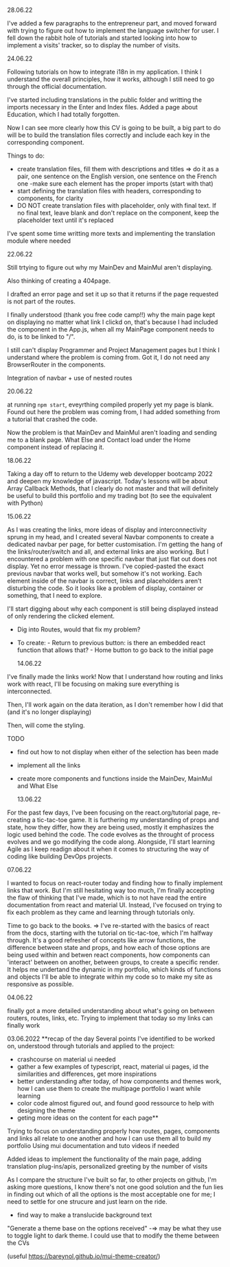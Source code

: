 28.06.22

I've added a few paragraphs to the entrepreneur part, and moved forward with trying to figure out how to implement the language switcher for user.
I fell down the rabbit hole of tutorials and started looking into how to implement a visits' tracker, so to display the number of visits.

24.06.22

Following tutorials on how to integrate i18n in my application.
I think I understand the overall principles, how it works, although I still need to go through the official documentation.

I've started including translations in the public folder and writting the imports necessary in the Enter and Index files.
Added a page about Education, which I had totally forgotten.

Now I can see more clearly how this CV is going to be built, a big part to do will be to build the translation files correctly and include each key in the corresponding component.

Things to do:

- create translation files, fill them with descriptions and titles
  => do it as a pair, one sentence on the English version, one sentence on the French one
  -make sure each element has the proper imports (start with that)
- start defining the translation files with headers, corresponding to components, for clarity
- DO NOT create translation files with placeholder, only with final text. If no final text, leave blank and don't replace on the component, keep the placeholder text until it's replaced

I've spent some time writting more texts and implementing the translation module where needed

22.06.22

Still trtying to figure out why my MainDev and MainMul aren't displaying.

Also thinking of creating a 404page.

I drafted an error page and set it up so that it returns if the page requested is not part of the routes.

I finally understood (thank you free code camp!!) why the main page kept on displaying no matter what link I clickd on, that's because I had included the component in the App.js, when all my MainPage component needs to do, is to be linked to "/".

I still can't display Programmer and Project Management pages but I think I understand where the problem is coming from.
Got it, I do not need any BrowserRouter in the components.

Integration of navbar + use of nested routes

20.06.22

at running `npm start`, eveyrthing compiled properly yet my page is blank.
Found out here the problem was coming from, I had added something from a tutorial that crashed the code.

Now the problem is that MainDev and MainMul aren't loading and sending me to a blank page.
What Else and Contact load under the Home component instead of replacing it.

18.06.22

Taking a day off to return to the Udemy web developper bootcamp 2022 and deepen my knowledge of javascript. Today's lessons will be about Array Callback Methods, that I clearly do not master and that will definitely be useful to build this portfolio and my trading bot (to see the equivalent with Python)

15.06.22

As I was creating the links, more ideas of display and interconnectivity sprung in my head, and I created several Navbar components to create a dedicated navbar per page, for better customisation. I'm getting the hang of the links/router/switch and all, and external links are also working.
But I encountered a problem with one specific navbar that just flat out does not display. Yet no error message is thrown.
I've copied-pasted the exact previous navbar that works well, but somehow it's not working. Each element inside of the navbar is correct, links and placeholders aren't disturbing the code. So it looks like a problem of display, container or something, that I need to explore.

I'll start digging about why each component is still being displayed instead of only rendering the clicked element.

- Dig into Routes, would that fix my problem?
- To create: - Return to previous button: is there an embedded react function that allows that? - Home button to go back to the initial page

  14.06.22

I've finally made the links work! Now that I understand how routing and links work with react, I'll be focusing on making sure everything is interconnected.

Then, I'll work again on the data iteration, as I don't remember how I did that (and it's no longer displaying)

Then, will come the styling.

TODO

- find out how to not display <Enter/> when either of the selection has been made
- implement all the links
- create more components and functions inside the MainDev, MainMul and What Else

  13.06.22

For the past few days, I've been focusing on the react.org/tutorial page, re-creating a tic-tac-toe game.
It is furthering my understanding of props and state, how they differ, how they are being used, mostly it emphasizes the logic used behind the code. The code evolves as the throught of process evolves and we go modifying the code along.
Alongside, I'll start learning Agile as I keep readign about it when it comes to structuring the way of coding like building DevOps projects.

07.06.22

I wanted to focus on react-router today and finding how to finally implement links that work. But I'm still hesitating way too much, I'm finally accepting the flaw of thinking that I've made, which is to not have read the entire documentation from react and material UI.
Instead, I've focused on trying to fix each problem as they came and learning through tutorials only.

Time to go back to the books.
=> I've re-started with the basics of react from the docs, starting with the tutorial on tic-tac-toe, which I'm halfway through.
It's a good refresher of concepts like arrow functions, the difference between state and props, and how each of those options are being used within and betwen react components, how components can 'interact' between on another, between groups, to create a specific render.
It helps me undertand the dynamic in my portfolio, which kinds of functions and objects I'll be able to integrate within my code so to make my site as responsive as possible.

04.06.22

finally got a more detailed understanding about what's going on between routers, routes, links, etc.
Trying to implement that today so my links can finally work

03.06.2022
\*\*recap of the day
Several points I've identified to be worked on, understood through tutorials and applied to the project:

- crashcourse on material ui needed
- gather a few examples of typescript, react, material ui pages, id the similarities and differences, get more inspirations
- better understanding after today, of how components and themes work, how I can use them to create the multipage portfolio I want while learning
- color code almost figured out, and found good ressource to help with designing the theme
- geting more ideas on the content for each page\*\*

Trying to focus on understanding properly how routes, pages, components and links all relate to one another and how I can use them all to build my portfolio
Using mui documentation and tuto videos if needed

Added ideas to implement the functionality of the main page, adding translation plug-ins/apis, personalized greeting by the number of visits

As I compare the structure I've built so far, to other projects on github, I'm asking more questions, I know there's not one good solution and the fun lies in finding out which of all the options is the most acceptable one for me; I need to settle for one strucure and just learn on the ride.

- find way to make a translucide background text

"Generate a theme base on the options received" -=> may be what they use to toggle light to dark theme. I could use that to modify the theme between the CVs

(useful https://bareynol.github.io/mui-theme-creator/)
